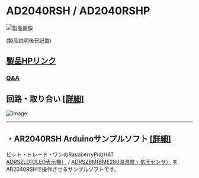 # AD2040RSH / AD2040RSHP

![製品画像]()

(製品説明後日記載)


## [製品HPリンク](http://bit-trade-one.co.jp/) 

### [Q&A](FAQ.md)

## 回路・取り合い [[詳細]](https://github.com/bit-trade-one/AD2040RSH/tree/master/Schematics)

![image](https://user-images.githubusercontent.com/85532743/230870207-e4785447-b59b-4898-bbf5-3f8497ced69b.png)


---

## ・AR2040RSH Arduinoサンプルソフト  [[詳細]](https://github.com/bit-trade-one/AD2040RSH/tree/master/sample_source)

ビット・トレード・ワンのRaspberryPiのHAT  
[ADRSZLD(OLED表示機）](https://bit-trade-one.co.jp/adrszld/)  / [ADRSZBM(BME280温湿度・気圧センサ）](https://bit-trade-one.co.jp/product/module/adrszbm/) を  
AR2040RSHで操作させるサンプルソフトです。
